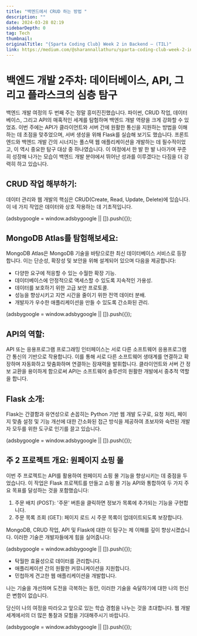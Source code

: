 ```yaml
---
title: "백엔드에서 CRUD 하는 방법 "
description: ""
date: 2024-03-28 02:19
sidebarDepth: 0
tag: Tech
thumbnail: 
originalTitle: "{Sparta Coding Club} Week 2 in Backend — (TIL)"
link: https://medium.com/@sharannallathuru/sparta-coding-club-week-2-in-backend-til-d6eecd81cc70
---
```



# 백엔드 개발 2주차: 데이터베이스, API, 그리고 플라스크의 심층 탐구

백엔드 개발 여정의 두 번째 주는 정말 흥미진진했습니다. 파이썬, CRUD 작업, 데이터베이스, 그리고 API의 매혹적인 세계를 탐험하며 백엔드 개발 역량을 크게 강화할 수 있었죠. 이번 주에는 API가 클라이언트와 서버 간에 원활한 통신을 지원하는 방법을 이해하는 데 초점을 맞추었으며, 서버 생성을 위해 Flask를 실습해 보기도 했습니다. 프론트엔드와 백엔드 개발 간의 시너지는 풀스택 웹 애플리케이션을 개발하는 데 필수적이었고, 이 역시 중요한 탐구 대상 중 하나였습니다. 이 여정에서 한 발 한 발 나아가며 꾸준히 성장해 나가는 모습이 백엔드 개발 분야에서 뛰어난 성과를 이루겠다는 다짐을 더 강력히 하고 있습니다.

## CRUD 작업 해부하기:

데이터 관리와 웹 개발의 핵심은 CRUD(Create, Read, Update, Delete)에 있습니다. 이 네 가지 작업은 데이터와 상호 작용하는 데 기초적입니다.

<!-- ui-log 수평형 -->
<ins class="adsbygoogle"
  style="display:block"
  data-ad-client="ca-pub-4877378276818686"
  data-ad-slot="9743150776"
  data-ad-format="auto"
  data-full-width-responsive="true"></ins>
<component is="script">
(adsbygoogle = window.adsbygoogle || []).push({});
</component>

## MongoDB Atlas를 탐험해보세요:

MongoDB Atlas은 MongoDB 기술을 바탕으로한 최신 데이터베이스 서비스로 등장합니다. 이는 단순성, 확장성 및 보안을 위해 설계되어 있으며 다음을 제공합니다:

- 다양한 요구에 적응할 수 있는 수월한 확장 기능.
- 데이터베이스에 안정적으로 액세스할 수 있도록 지속적인 가용성.
- 데이터를 보호하기 위한 고급 보안 프로토콜.
- 성능을 향상시키고 지연 시간을 줄이기 위한 전역 데이터 분배.
- 개발자가 우수한 애플리케이션을 만들 수 있도록 간소화된 관리.

<!-- ui-log 수평형 -->
<ins class="adsbygoogle"
  style="display:block"
  data-ad-client="ca-pub-4877378276818686"
  data-ad-slot="9743150776"
  data-ad-format="auto"
  data-full-width-responsive="true"></ins>
<component is="script">
(adsbygoogle = window.adsbygoogle || []).push({});
</component>

## API의 역할:

API 또는 응용프로그램 프로그래밍 인터페이스는 서로 다른 소프트웨어 응용프로그램 간 통신의 기반으로 작용합니다. 이를 통해 서로 다른 소프트웨어 생태계를 연결하고 확장하며 자동화하고 맞춤화하며 연결하는 잠재력을 발휘합니다. 클라이언트와 서버 간 정보 교환을 용이하게 함으로써 API는 소프트웨어 솔루션의 원활한 개발에서 중추적 역할을 합니다.

## Flask 소개:

Flask는 간결함과 유연성으로 손꼽히는 Python 기반 웹 개발 도구로, 요청 처리, 페이지 맞춤 설정 및 기능 개선에 대한 간소화된 접근 방식을 제공하여 초보자와 숙련된 개발자 모두를 위한 도구로 인기를 끌고 있습니다.

<!-- ui-log 수평형 -->
<ins class="adsbygoogle"
  style="display:block"
  data-ad-client="ca-pub-4877378276818686"
  data-ad-slot="9743150776"
  data-ad-format="auto"
  data-full-width-responsive="true"></ins>
<component is="script">
(adsbygoogle = window.adsbygoogle || []).push({});
</component>

## 주 2 프로젝트 개요: 원페이지 쇼핑 몰

이번 주 프로젝트는 API를 활용하여 원페이지 쇼핑 몰 기능을 향상시키는 데 중점을 두었습니다. 이 작업은 Flask 프로젝트를 만들고 쇼핑 몰 기능 API와 통합하여 두 가지 주요 목표를 달성하는 것을 포함했습니다:

1. 주문 배치 (POST): '주문' 버튼을 클릭하면 정보가 목록에 추가되는 기능을 구현합니다.
2. 주문 목록 조회 (GET): 페이지 로드 시 주문 목록이 업데이트되도록 보장합니다.

MongoDB, CRUD 작업, API 및 Flask에 대한 이 탐구는 제 이해를 깊이 향상시켰습니다. 이러한 기술은 개발자들에게 힘을 실어줍니다:

<!-- ui-log 수평형 -->
<ins class="adsbygoogle"
  style="display:block"
  data-ad-client="ca-pub-4877378276818686"
  data-ad-slot="9743150776"
  data-ad-format="auto"
  data-full-width-responsive="true"></ins>
<component is="script">
(adsbygoogle = window.adsbygoogle || []).push({});
</component>

- 탁월한 효율성으로 데이터를 관리합니다.
- 애플리케이션 간의 원활한 커뮤니케이션을 지원합니다.
- 민첩하게 견고한 웹 애플리케이션을 개발합니다.

나는 기술을 개선하며 도전을 극복하는 동안, 이러한 기술을 숙달하기에 대한 나의 헌신은 변함이 없습니다.

당신이 나의 여정을 따라오고 앞으로 있는 학습 경험을 나누는 것을 초대합니다. 웹 개발 세계에서의 더 많은 통찰과 모험을 기대해주시기 바랍니다.

<!-- ui-log 수평형 -->
<ins class="adsbygoogle"
  style="display:block"
  data-ad-client="ca-pub-4877378276818686"
  data-ad-slot="9743150776"
  data-ad-format="auto"
  data-full-width-responsive="true"></ins>
<component is="script">
(adsbygoogle = window.adsbygoogle || []).push({});
</component>